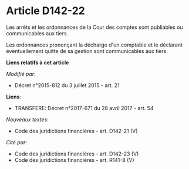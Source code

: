 # Article D142-22

Les arrêts et les ordonnances de la Cour des comptes sont publiables ou communicables aux tiers. 

Les ordonnances prononçant la décharge d'un comptable et le déclarant éventuellement quitte de sa gestion sont communicables
aux tiers.

**Liens relatifs à cet article**

_Modifié par_:

  - Décret n°2015-812 du 3 juillet 2015 - art. 21

**Liens**:

  - TRANSFERE: Décret n°2017-671 du 28 avril 2017 - art. 54

_Nouveaux textes_:

  - Code des juridictions financières - art. D142-21 (V)

_Cité par_:

  - Code des juridictions financières - art. D142-23 (V)
  - Code des juridictions financières - art. R141-8 (V)
